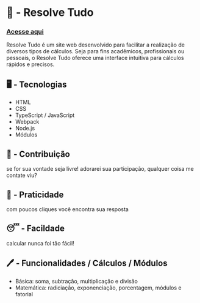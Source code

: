 # 🧮 - Resolve Tudo
### [Acesse aqui](https://vitukjkk.github.io/Resolve-Tudo-PAGES/)
Resolve Tudo é um site web desenvolvido para facilitar a realização de diversos tipos de cálculos. Seja para fins acadêmicos, profissionais ou pessoais, o Resolve Tudo oferece uma interface intuitiva para cálculos rápidos e precisos.

## 🖥 - Tecnologias
- HTML
- CSS
- TypeScript / JavaScript
- Webpack
- Node.js
- Módulos

## 🤝 - Contribuição 
se for sua vontade seja livre! adorarei sua participação, qualquer coisa me contate viu?

## 🚗 - Praticidade
com poucos cliques você encontra sua resposta

## 😴 - Facildade
calcular nunca foi tão fácil!

## 🖊️ - Funcionalidades / Cálculos / Módulos
- Básica: soma, subtração, multiplicação e divisão 
- Matemática: radiciação, exponenciação, porcentagem, módulos e fatorial
